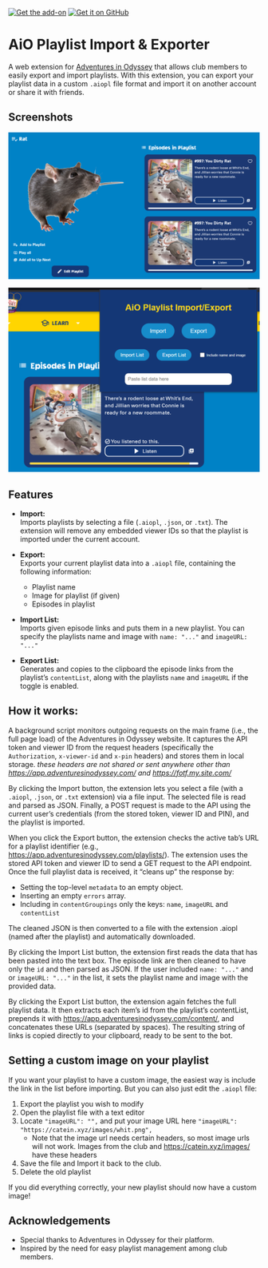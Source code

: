 [![Get the add-on](https://img.shields.io/amo/v/aio-playlist-import-export.svg?style=flat-square)](https://addons.mozilla.org/firefox/addon/aio-playlist-import-export/) 
[![Get it on GitHub](https://img.shields.io/badge/Get%20it%20on-GitHub-black?style=for-the-badge&logo=github)](https://github.com/CATEIN/aio-playlist-import-exporter/releases)


# AiO Playlist Import & Exporter

A web extension for [Adventures in Odyssey](https://app.adventuresinodyssey.com) that allows club members to easily export and import playlists. With this extension, you can export your playlist data in a custom `.aiopl` file format and import it on another account or share it with friends.

## Screenshots

![playlist image](https://github.com/CATEIN/aio-playlist-import-exporter/blob/main/images/playlist.png)

![extension image](https://github.com/CATEIN/aio-playlist-import-exporter/blob/main/images/extension.png)

## Features

- **Import:**  
  Imports playlists by selecting a file (`.aiopl`, `.json`, or `.txt`). The extension will remove any embedded viewer IDs so that the playlist is imported under the current account.

- **Export:**  
  Exports your current playlist data into a `.aiopl` file, containing the following information:
  
  - Playlist name
  - Image for playlist (if given)
  - Episodes in playlist

- **Import List:**  
  Imports given episode links and puts them in a new playlist. You can specify the playlists name and image with `name: "..."` and `imageURL: "..."`

- **Export List:**  
  Generates and copies to the clipboard the episode links from the playlist’s `contentList`, along with the playlists `name` and `imageURL` if the toggle is enabled.

## How it works:

A background script monitors outgoing requests on the main frame (i.e., the full page load) of the Adventures in Odyssey website. It captures the API token and viewer ID from the request headers (specifically the `Authorization`, `x-viewer-id` and `x-pin` headers) and stores them in local storage. *these headers are not shared or sent anywhere other than https://app.adventuresinodyssey.com/ and https://fotf.my.site.com/*

By clicking the Import button, the extension lets you select a file (with a `.aiopl`, `.json`, or `.txt` extension) via a file input.
The selected file is read and parsed as JSON.
Finally, a POST request is made to the API using the current user’s credentials (from the stored token, viewer ID and PIN), and the playlist is imported.

When you click the Export button, the extension checks the active tab’s URL for a playlist identifier (e.g., https://app.adventuresinodyssey.com/playlists/<playlistId>).
The extension uses the stored API token and viewer ID to send a GET request to the API endpoint. Once the full playlist data is received, it “cleans up” the response by:

  - Setting the top-level `metadata` to an empty object.
  - Inserting an empty `errors` array.
  - Including in `contentGroupings` only the keys: `name`, `imageURL` and `contentList`

The cleaned JSON is then converted to a file with the extension .aiopl (named after the playlist) and automatically downloaded.

By clicking the Import List button, the extension first reads the data that has been pasted into the text box. The episode link are then cleaned to have only the `id`
and then parsed as JSON. If the user included `name: "..."` and or `imageURL: "..."` in the list, it sets the playlist name and image with the provided data.

By clicking the Export List button, the extension again fetches the full playlist data. It then extracts each item’s id from the playlist’s contentList, prepends it with
https://app.adventuresinodyssey.com/content/,
and concatenates these URLs (separated by spaces).
The resulting string of links is copied directly to your clipboard, ready to be sent to the bot.



## Setting a custom image on your playlist

  If you want your playlist to have a custom image, the easiest way is include the link in the list before importing.
  But you can also just edit the `.aiopl` file:

  1. Export the playlist you wish to modify
  2. Open the playlist file with a text editor
  3. Locate `"imageURL": "",` and put your image URL here `"imageURL": "https://catein.xyz/images/whit.png",`
     - Note that the image url needs certain headers, so most image urls will not work. Images from the club and https://catein.xyz/images/ have these headers
  4. Save the file and Import it back to the club.
  5. Delete the old playlist

If you did everything correctly, your new playlist should now have a custom image!

## Acknowledgements

  - Special thanks to Adventures in Odyssey for their platform.
  - Inspired by the need for easy playlist management among club members.
